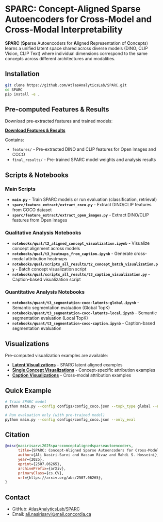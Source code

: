 # SPARC: Concept-Aligned Sparse Autoencoders for Cross-Model and Cross-Modal Interpretability

**SPARC** (**Sp**arse Autoencoders for **A**ligned **R**epresentation of **C**oncepts) learns a unified latent space shared across diverse models (DINO, CLIP Vision, CLIP Text) where individual dimensions correspond to the same concepts across different architectures and modalities.

## Installation

```bash
git clone https://github.com/AtlasAnalyticsLab/SPARC.git
cd SPARC
pip install -e .
```

## Pre-computed Features & Results

Download pre-extracted features and trained models:

**[Download Features & Results](https://drive.google.com/drive/folders/1DRvYml0rF5ZRpwCVpdDvVoI8TiU4aUzl)**

Contains:
- `features/` - Pre-extracted DINO and CLIP features for Open Images and COCO
- `final_results/` - Pre-trained SPARC model weights and analysis results

## Scripts & Notebooks

### Main Scripts

- **`main.py`** - Train SPARC models or run evaluation (classification, retrieval)
- **`sparc/feature_extract/extract_coco.py`** - Extract DINO/CLIP features from COCO dataset  
- **`sparc/feature_extract/extract_open_images.py`** - Extract DINO/CLIP features from Open Images

### Qualitative Analysis Notebooks

- **`notebooks/qual/t2_aligned_concept_visualization.ipynb`** - Visualize concept alignment across models
- **`notebooks/qual/t3_heatmaps_from_caption.ipynb`** - Generate cross-modal attribution heatmaps
- **`notebooks/qual/scripts_all_results/t2_concept_batch_visualization.py`** - Batch concept visualization script
- **`notebooks/qual/scripts_all_results/t3_caption_visualization.py`** - Caption-based visualization script

### Quantitative Analysis Notebooks

- **`notebooks/quant/t3_segmentation-coco-latents-global.ipynb`** - Semantic segmentation evaluation (Global TopK)
- **`notebooks/quant/t3_segmentation-coco-latents-local.ipynb`** - Semantic segmentation evaluation (Local TopK)  
- **`notebooks/quant/t3_segmentation-coco-caption.ipynb`** - Caption-based segmentation evaluation

## Visualizations

Pre-computed visualization examples are available:

- **[Latent Visualizations](https://drive.google.com/drive/folders/1fTSPH9BiBoNzMroSia8TG7hxC1wQpfMX)** - SPARC latent aligned examples
- **[Single Concept Visualizations](https://drive.google.com/drive/folders/1_Dl5PjRSRSj7SHP5otDiWES1WjLI8stT)** - Concept-specific attribution examples  
- **[Caption Visualizations](https://drive.google.com/drive/folders/1t4wtK-63DrbLBU5QMHS6TAqi7SkFArvO)** - Cross-modal attribution examples

## Quick Example

```bash
# Train SPARC model
python main.py --config configs/config_coco.json --topk_type global --n_latents 8192 --k 64 --cross_loss_coef 1.0

# Run evaluation only (with pre-trained model)
python main.py --config configs/config_coco.json --only_eval
```

## Citation

```bibtex
@misc{nasirisarvi2025sparcconceptalignedsparseautoencoders,
      title={SPARC: Concept-Aligned Sparse Autoencoders for Cross-Model and Cross-Modal Interpretability}, 
      author={Ali Nasiri-Sarvi and Hassan Rivaz and Mahdi S. Hosseini},
      year={2025},
      eprint={2507.06265},
      archivePrefix={arXiv},
      primaryClass={cs.CV},
      url={https://arxiv.org/abs/2507.06265}, 
}
```

## Contact

- GitHub: [AtlasAnalyticsLab/SPARC](https://github.com/AtlasAnalyticsLab/SPARC)
- Email: ali.nasirisarvi@mail.concordia.ca